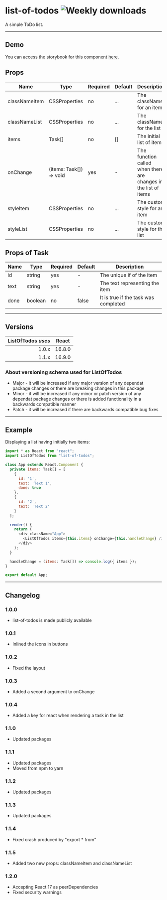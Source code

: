 # list-of-todos ![Weekly downloads](https://img.shields.io/npm/dw/list-of-todos 'Weekly downloads')

A simple ToDo list.

---

## Demo

You can access the storybook for this component [here](https://iulian-radu-at.github.io/list-of-todos/).

## Props

| Name          | Type                    | Required | Default | Description                                                     |
| ------------- | ----------------------- | -------- | ------- | --------------------------------------------------------------- |
| classNameItem | CSSProperties           | no       | ...     | The className for an item                                       |
| classNameList | CSSProperties           | no       | ...     | The className for the list                                      |
| items         | Task[]                  | no       | []      | The initial list of items                                       |
| onChange      | (items: Task[]) => void | yes      | -       | The function called when there are changes in the list of items |
| styleItem     | CSSProperties           | no       | ...     | The custom style for an item                                    |
| styleList     | CSSProperties           | no       | ...     | The custom style for the list                                   |

## Props of Task

| Name | Type    | Required | Default | Description                          |
| ---- | ------- | -------- | ------- | ------------------------------------ |
| id   | string  | yes      | -       | The unique if of the item            |
| text | string  | yes      | -       | The text representing the item       |
| done | boolean | no       | false   | It is true if the task was completed |

---

## Versions

| ListOfTodos _uses_ | React  |
| -----------------: | :----: |
|              1.0.x | 16.8.0 |
|              1.1.x | 16.9.0 |

### About versioning schema used for ListOfTodos

- Major - it will be increased if any major version of any dependat package changes or there are breaking changes in this package
- Minor - it will be increased if any minor or patch version of any dependat package changes or there is added functionality in a backwards compatible manner
- Patch - it will be increased if there are backwards compatible bug fixes

---

## Example

Displaying a list having initially two items:

```js
import * as React from "react";
import ListOfTodos from "list-of-todos";

class App extends React.Component {
  private items: Task[] = [
    {
      id: '1',
      text: 'Text 1',
      done: true
    },
    {
      id: '2',
      text: 'Text 2'
    }
  ];

  render() {
    return (
      <div className="App">
        <ListOfTodos items={this.items} onChange={this.handleChange} />
      </div>
    );
  }

  handleChange = (items: Task[]) => console.log({ items });
}

export default App;
```

---

## Changelog

### 1.0.0

- list-of-todos is made publicly available

### 1.0.1

- Inlined the icons in buttons

### 1.0.2

- Fixed the layout

### 1.0.3

- Added a second argument to onChange

### 1.0.4

- Added a key for react when rendering a task in the list

### 1.1.0

- Updated packages

### 1.1.1

- Updated packages
- Moved from npm to yarn

### 1.1.2

- Updated packages

### 1.1.3

- Updated packages

### 1.1.4

- Fixed crash produced by "export \* from"

### 1.1.5

- Added two new props: classNameItem and classNameList

### 1.2.0

- Accepting React 17 as peerDependencies
- Fixed security warnings
